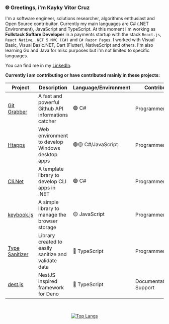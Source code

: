 <div align="left">
  <h3>🌐 Greetings, i'm Kayky Vitor Cruz </h3>
  <p> 
    
I'm a software engineer, solutions researcher, algorithms enthusiast and Open Source contribuitor. Currently my main languages are C# (.NET Environment), JavaScript and TypeScript. At this moment i'm working as **Fullstack Softare Developer** in a payments startup with the stack `React.js`, `React Native`, `.NET 5 MVC (C#)` and `C# Razor Pages`. I worked with Visual Basic, Visual Basic.NET, Dart (Flutter), NativeScript and others. I'm also learning Go and Java for misc purposes but i'm not limited to specific languages.
    
  </p>
  
  <p>
  You can find me in my <a href='https://www.linkedin.com/in/kayky-vitor-cruz/'>LinkedIn</a>.
  </p>
  
  **Currently i am contributing or have contributed mainly in these projects:**
  
  | Project | Description | Language/Environment | Contribution
  | - | - | - | - |
  | <a href='https://github.com/EternalQuasar0206/git-grabber'>Git Grabber</a> | A fast and powerful Github API informations catcher | 🟢 C# | Programmer/Creator
  | <a href='https://github.com/EternalQuasar0206/htapps'>Htapps</a> | Web environment to develop Windows desktop apps | 🟢🟡 C#/JavaScript | Programmer/Creator
  | <a href='https://github.com/EternalQuasar0206/cli-dotnet'>Cli.Net</a> | A template library to develop CLI apps in .NET | 🟢 C# | Programmer/Creator
  | <a href='https://github.com/EternalQuasar0206/keybook.js'>keybook.js</a> | A simple library to manage the browser storage | 🟡 JavaScript | Programmer/Creator
  | <a href='https://github.com/EternalQuasar0206/type-sanitizer'>Type Sanitizer</a> | Library created to easily sanitize and validate data | 🔵 TypeScript | Programmer/Creator
  | <a href='https://github.com/SampaioLeal/destjs'>dest.js</a> | NestJS inspired framework for Deno | 🔵 TypeScript | Documentation/Dev Support
</div>

<br>

<div align="center">
  
  [![Top Langs](https://github-readme-stats.vercel.app/api/top-langs/?username=EternalQuasar0206&langs_count=18&layout=compact&theme=dark)](https://github.com/anuraghazra/github-readme-stats)
  
</div>
